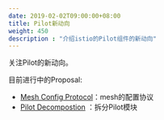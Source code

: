 ```yaml
---
date: 2019-02-02T09:00:00+08:00
title: Pilot新动向
weight: 450
description : "介绍istio的Pilot组件的新动向"
---
```


关注Pilot的新动向。

目前进行中的Proposal:

- [Mesh Config Protocol](https://docs.google.com/document/d/1o2-V4TLJ8fJACXdlsnxKxDv2Luryo48bAhR8ShxE5-k/edit#heading=h.qex63c29z2to)：mesh的配置协议
- [Pilot Decompostion](https://docs.google.com/document/d/1S5ygkxR1alNI8cWGG4O4iV8zp8dA6Oc23zQCvFxr83U/edit#) ：拆分Pilot模块